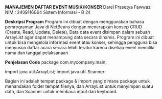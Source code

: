 **MANAJEMEN DAFTAR EVENT MUSIK/KONSER**
Darel Prasetya Fawwaz
NIM : 2409116064
Sistem Informasi - B 24

**Deskripsi Program**
Program ini dibuat dengan menggunakan bahasa pemrograman Java di NetBeans dengan menerapkan konsep CRUD (Create, Read, Update, Delete), Data data event disimpan dalam sebuah ArrayList agar dapat menampung data secara dinamis. Program ini dibuat untuk bisa mengelola informasi event atau konser, sehingga pengguna bisa menyusun daftar acara secara lebih teratur karena disetiap event memiliki nama dan tanggal pelaksanaan

**Penjelasan Code**
package com.mycompany.main;

import java.util.ArrayList;
import java.util.Scanner;

Bagian ini adalah tempat package & import yang dimana package untuk menandakan folder tempat filenya, dan ArrayList untuk menyimpan suatu data, dan Scanner untuk membaca input dari keyboard.
